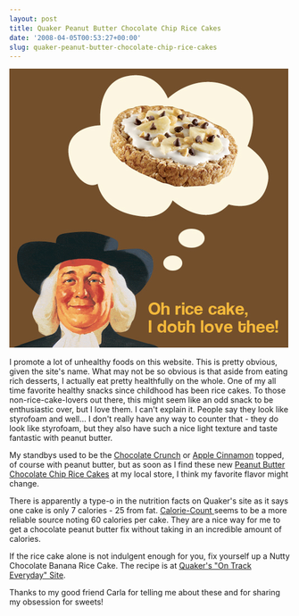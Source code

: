 ```yaml
---
layout: post
title: Quaker Peanut Butter Chocolate Chip Rice Cakes
date: '2008-04-05T00:53:27+00:00'
slug: quaker-peanut-butter-chocolate-chip-rice-cakes
---
```

<img src='images/uploads/2008/04/quaker.jpg' alt='quaker peanut butter chocolate chip rice cakes' class="yellowborder" />

I promote a lot of unhealthy foods on this website. This is pretty obvious, given the site's name. What may not be so obvious is that aside from eating rich desserts, I actually eat pretty healthfully on the whole. One of my all time favorite healthy snacks since childhood has been rice cakes. To those non-rice-cake-lovers out there, this might seem like an odd snack to be enthusiastic over, but I love them. I can't explain it. People say they look like styrofoam and well... I don't really have any way to counter that - they do look like styrofoam, but they also have such a nice light texture and taste fantastic with peanut butter. 

My standbys used to be the <a href="http://www.ontrackeveryday.com/products/ricecakes/applecinnamon">Chocolate Crunch</a> or <a href="http://www.ontrackeveryday.com/products/ricecakes/applecinnamon">Apple Cinnamon</a> topped, of course with peanut butter, but as soon as I find these new <a href="http://www.ontrackeveryday.com/products/ricecakes/peanutbutterchocolatechip">Peanut Butter Chocolate Chip Rice Cakes</a> at my local store, I think my favorite flavor might change. 

There is apparently a type-o in the nutrition facts on Quaker's site as it says one cake is only 7 calories - 25 from fat. <a href="http://www.calorie-count.com/calories/item/98138.html">Calorie-Count </a>seems to be a more reliable source noting 60 calories per cake. They are a nice way for me to get a chocolate peanut butter fix without taking in an incredible amount of calories.

If the rice cake alone is not indulgent enough for you, fix yourself up a Nutty Chocolate Banana Rice Cake. The recipe is at <a href="http://www.ontrackeveryday.com/recipe/14266">Quaker's "On Track Everyday" Site</a>.

Thanks to my good friend Carla for telling me about these and for sharing my obsession for sweets!
